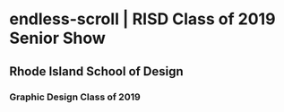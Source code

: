 # endless-scroll | RISD Class of 2019 Senior Show

## Rhode Island School of Design 
### Graphic Design Class of 2019